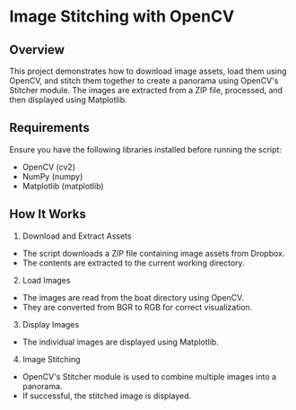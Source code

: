 # Image Stitching with OpenCV

## Overview
This project demonstrates how to download image assets, load them using OpenCV, and stitch them together to create a panorama using OpenCV's Stitcher module. The images are extracted from a ZIP file, processed, and then displayed using Matplotlib.

## Requirements
Ensure you have the following libraries installed before running the script:
- OpenCV (cv2)
- NumPy (numpy)
- Matplotlib (matplotlib)

## How It Works
1. Download and Extract Assets
- The script downloads a ZIP file containing image assets from Dropbox.
- The contents are extracted to the current working directory.
2. Load Images
- The images are read from the boat directory using OpenCV.
- They are converted from BGR to RGB for correct visualization.
3. Display Images
- The individual images are displayed using Matplotlib.
4. Image Stitching
- OpenCV's Stitcher module is used to combine multiple images into a panorama.
- If successful, the stitched image is displayed.

